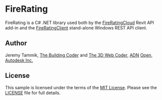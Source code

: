 # FireRating

FireRating is a C# .NET library used both by
the [FireRatingCloud](https://github.com/jeremytammik/FireRatingCloud) Revit API add-in and
the [FireRatingClient](https://github.com/jeremytammik/FireRatingCloud/tree/master/FireRatingClient) stand-alone Windows REST API client.

## Author

Jeremy Tammik,
[The Building Coder](http://thebuildingcoder.typepad.com) and
[The 3D Web Coder](http://the3dwebcoder.typepad.com),
[ADN](http://www.autodesk.com/adn)
[Open](http://www.autodesk.com/adnopen),
[Autodesk Inc.](http://www.autodesk.com)

## License

This sample is licensed under the terms of the [MIT License](http://opensource.org/licenses/MIT).
Please see the [LICENSE](../LICENSE) file for full details.
